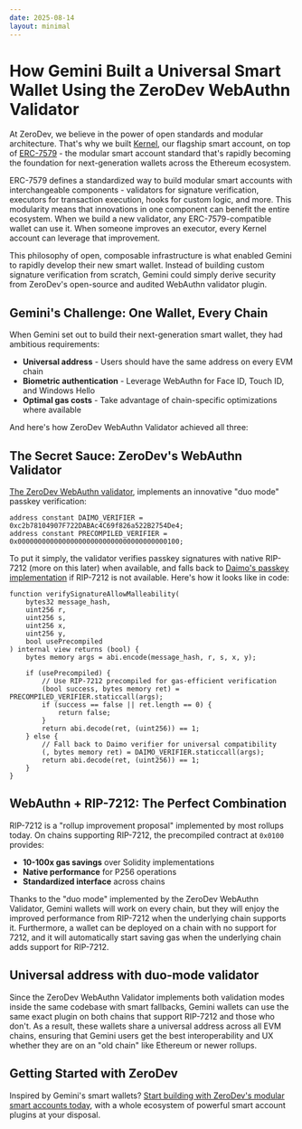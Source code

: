 ```yaml
---
date: 2025-08-14
layout: minimal
---
```


# How Gemini Built a Universal Smart Wallet Using the ZeroDev WebAuthn Validator

At ZeroDev, we believe in the power of open standards and modular architecture. That's why we built [Kernel](https://github.com/zerodevapp/kernel), our flagship smart account, on top of [ERC-7579](https://erc7579.com/) - the modular smart account standard that's rapidly becoming the foundation for next-generation wallets across the Ethereum ecosystem.

ERC-7579 defines a standardized way to build modular smart accounts with interchangeable components - validators for signature verification, executors for transaction execution, hooks for custom logic, and more. This modularity means that innovations in one component can benefit the entire ecosystem. When we build a new validator, any ERC-7579-compatible wallet can use it. When someone improves an executor, every Kernel account can leverage that improvement.

This philosophy of open, composable infrastructure is what enabled Gemini to rapidly develop their new smart wallet. Instead of building custom signature verification from scratch, Gemini could simply derive security from ZeroDev's open-source and audited WebAuthn validator plugin.

## Gemini's Challenge: One Wallet, Every Chain

When Gemini set out to build their next-generation smart wallet, they had ambitious requirements:

- **Universal address** - Users should have the same address on every EVM chain
- **Biometric authentication** - Leverage WebAuthn for Face ID, Touch ID, and Windows Hello
- **Optimal gas costs** - Take advantage of chain-specific optimizations where available

And here's how ZeroDev WebAuthn Validator achieved all three:

## The Secret Sauce: ZeroDev's WebAuthn Validator

[The ZeroDev WebAuthn validator](https://github.com/zerodevapp/kernel-7579-plugins/tree/master/validators/webauthn), implements an innovative "duo mode" passkey verification:

```solidity
address constant DAIMO_VERIFIER = 0xc2b78104907F722DABAc4C69f826a522B2754De4;
address constant PRECOMPILED_VERIFIER = 0x0000000000000000000000000000000000000100;
```

To put it simply, the validator verifies passkey signatures with native RIP-7212 (more on this later) when available, and falls back to [Daimo's passkey implementation](https://github.com/daimo-eth/daimo) if RIP-7212 is not available.  Here's how it looks like in code:

```solidity
function verifySignatureAllowMalleability(
    bytes32 message_hash,
    uint256 r,
    uint256 s,
    uint256 x,
    uint256 y,
    bool usePrecompiled
) internal view returns (bool) {
    bytes memory args = abi.encode(message_hash, r, s, x, y);
    
    if (usePrecompiled) {
        // Use RIP-7212 precompiled for gas-efficient verification
        (bool success, bytes memory ret) = PRECOMPILED_VERIFIER.staticcall(args);
        if (success == false || ret.length == 0) {
            return false;
        }
        return abi.decode(ret, (uint256)) == 1;
    } else {
        // Fall back to Daimo verifier for universal compatibility
        (, bytes memory ret) = DAIMO_VERIFIER.staticcall(args);
        return abi.decode(ret, (uint256)) == 1;
    }
}
```

## WebAuthn + RIP-7212: The Perfect Combination

RIP-7212 is a "rollup improvement proposal" implemented by most rollups today.  On chains supporting RIP-7212, the precompiled contract at `0x0100` provides:

- **10-100x gas savings** over Solidity implementations
- **Native performance** for P256 operations
- **Standardized interface** across chains

Thanks to the "duo mode" implemented by the ZeroDev WebAuthn Validator, Gemini wallets will work on every chain, but they will enjoy the improved performance from RIP-7212 when the underlying chain supports it.  Furthermore, a wallet can be deployed on a chain with no support for 7212, and it will automatically start saving gas when the underlying chain adds support for RIP-7212.

## Universal address with duo-mode validator

Since the ZeroDev WebAuthn Validator implements both validation modes inside the same codebase with smart fallbacks, Gemini wallets can use the same exact plugin on both chains that support RIP-7212 and those who don't.  As a result, these wallets share a universal address across all EVM chains, ensuring that Gemini users get the best interoperability and UX whether they are on an "old chain" like Ethereum or newer rollups.

## Getting Started with ZeroDev

Inspired by Gemini's smart wallets?  [Start building with ZeroDev's modular smart accounts today](https://docs.zerodev.app), with a whole ecosystem of powerful smart account plugins at your disposal.

